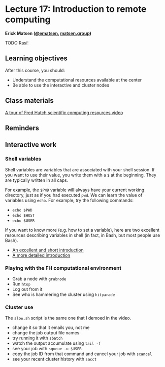 # Lecture 17: Introduction to remote computing

**Erick Matsen ([@ematsen](https://twitter.com/ematsen), [matsen.group](http://matsen.group))**

TODO Rasi!

## Learning objectives

After this course, you should:

- Understand the computational resources available at the center
- Be able to use the interactive and cluster nodes

## Class materials

[A tour of Fred Hutch scientific computing resources video](https://www.youtube.com/watch?v=VkYdbQ0VoWU)

## Reminders


## Interactive work

### Shell variables

Shell variables are variables that are associated with your shell session.
If you want to use their value, you write them with a `$` at the beginning.
They are typically written in all caps.

For example, the `$PWD` variable will always have your current working directory, just as if you had executed `pwd`.
We can learn the value of variables using `echo`.
For example, try the following commands:

* `echo $PWD`
* `echo $HOST`
* `echo $USER`

If you want to know more (e.g. how to set a variable), here are two excellent resources describing variables in shell (in fact, in Bash, but most people use Bash).

* [An excellent and short introduction](https://opensource.com/article/19/8/using-variables-bash)
* [A more detailed introduction](https://tldp.org/LDP/Bash-Beginners-Guide/html/sect_03_02.html)


### Playing with the FH computational environment

* Grab a node with `grabnode`
* Run `htop`
* Log out from it
* See who is hammering the cluster using `hitparade`


### Cluster use

The `slow.sh` script is the same one that I demoed in the video.

* change it so that it emails you, not me
* change the job output file names
* try running it with `sbatch`
* watch the output accumulate using `tail -f`
* see your job with `squeue -u $USER`
* copy the job ID from that command and cancel your job with `scancel`
* see your recent cluster history with `sacct`
